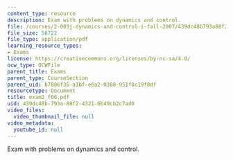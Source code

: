 ```yaml
---
content_type: resource
description: Exam with problems on dynamics and control.
file: /courses/2-003j-dynamics-and-control-i-fall-2007/439dc48b793a88f243216b49cb2c7ad0_exam2_f06.pdf
file_size: 56722
file_type: application/pdf
learning_resource_types:
- Exams
license: https://creativecommons.org/licenses/by-nc-sa/4.0/
ocw_type: OCWFile
parent_title: Exams
parent_type: CourseSection
parent_uid: b7806f35-a1bf-e6a2-0308-951f8c19f8df
resourcetype: Document
title: exam2_f06.pdf
uid: 439dc48b-793a-88f2-4321-6b49cb2c7ad0
video_files:
  video_thumbnail_file: null
video_metadata:
  youtube_id: null
---
```

Exam with problems on dynamics and control.